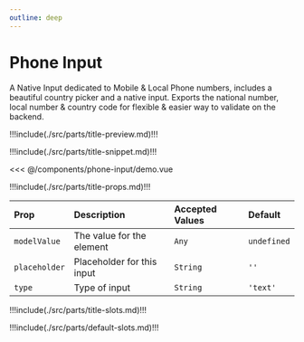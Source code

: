 ```yaml
---
outline: deep
---
```


# Phone Input

A Native Input dedicated to Mobile & Local Phone numbers, includes a beautiful country picker and a native input.
Exports the national number, local number & country code for flexible & easier way to validate on the backend.

!!!include(./src/parts/title-preview.md)!!!

<script setup>
import Demo from './demo.vue';
</script>

<Demo />

!!!include(./src/parts/title-snippet.md)!!!

<<< @/components/phone-input/demo.vue

!!!include(./src/parts/title-props.md)!!!

| Prop          | Description                | Accepted Values | Default     |
|:--------------|:---------------------------|:----------------|:------------|
| `modelValue`  | The value for the element  | `Any`           | `undefined` |
| `placeholder` | Placeholder for this input | `String`        | `''`        |
| `type`        | Type of input              | `String`        | `'text'`    |


!!!include(./src/parts/title-slots.md)!!!

!!!include(./src/parts/default-slots.md)!!!



